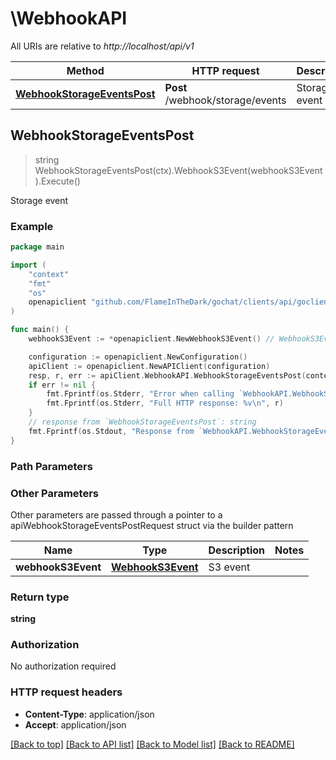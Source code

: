 # \WebhookAPI

All URIs are relative to *http://localhost/api/v1*

Method | HTTP request | Description
------------- | ------------- | -------------
[**WebhookStorageEventsPost**](WebhookAPI.md#WebhookStorageEventsPost) | **Post** /webhook/storage/events | Storage event



## WebhookStorageEventsPost

> string WebhookStorageEventsPost(ctx).WebhookS3Event(webhookS3Event).Execute()

Storage event

### Example

```go
package main

import (
	"context"
	"fmt"
	"os"
	openapiclient "github.com/FlameInTheDark/gochat/clients/api/goclient"
)

func main() {
	webhookS3Event := *openapiclient.NewWebhookS3Event() // WebhookS3Event | S3 event

	configuration := openapiclient.NewConfiguration()
	apiClient := openapiclient.NewAPIClient(configuration)
	resp, r, err := apiClient.WebhookAPI.WebhookStorageEventsPost(context.Background()).WebhookS3Event(webhookS3Event).Execute()
	if err != nil {
		fmt.Fprintf(os.Stderr, "Error when calling `WebhookAPI.WebhookStorageEventsPost``: %v\n", err)
		fmt.Fprintf(os.Stderr, "Full HTTP response: %v\n", r)
	}
	// response from `WebhookStorageEventsPost`: string
	fmt.Fprintf(os.Stdout, "Response from `WebhookAPI.WebhookStorageEventsPost`: %v\n", resp)
}
```

### Path Parameters



### Other Parameters

Other parameters are passed through a pointer to a apiWebhookStorageEventsPostRequest struct via the builder pattern


Name | Type | Description  | Notes
------------- | ------------- | ------------- | -------------
 **webhookS3Event** | [**WebhookS3Event**](WebhookS3Event.md) | S3 event | 

### Return type

**string**

### Authorization

No authorization required

### HTTP request headers

- **Content-Type**: application/json
- **Accept**: application/json

[[Back to top]](#) [[Back to API list]](../README.md#documentation-for-api-endpoints)
[[Back to Model list]](../README.md#documentation-for-models)
[[Back to README]](../README.md)

